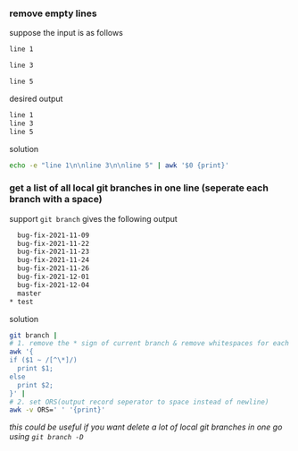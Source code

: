 ### remove empty lines

suppose the input is as follows

```sh
line 1

line 3

line 5
```

desired output

```sh
line 1
line 3
line 5
```

solution

```sh
echo -e "line 1\n\nline 3\n\nline 5" | awk '$0 {print}'
```

### get a list of all local git branches in one line (seperate each branch with a space)

support `git branch` gives the following output

```sh
  bug-fix-2021-11-09
  bug-fix-2021-11-22
  bug-fix-2021-11-23
  bug-fix-2021-11-24
  bug-fix-2021-11-26
  bug-fix-2021-12-01
  bug-fix-2021-12-04
  master
* test
```

solution

```sh
git branch | 
# 1. remove the * sign of current branch & remove whitespaces for each line
awk '{ 
if ($1 ~ /[^\*]/) 
  print $1;
else
  print $2;
}' |
# 2. set ORS(output record seperator to space instead of newline)
awk -v ORS=' ' '{print}'
```

*this could be useful if you want delete a lot of local git branches in one go using `git branch -D`*

